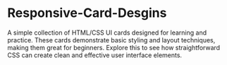# Responsive-Card-Desgins
 A simple collection of HTML/CSS UI cards designed for learning and practice. These cards demonstrate basic styling and layout techniques, making them great for beginners. Explore this to see how straightforward CSS can create clean and effective user interface elements.
